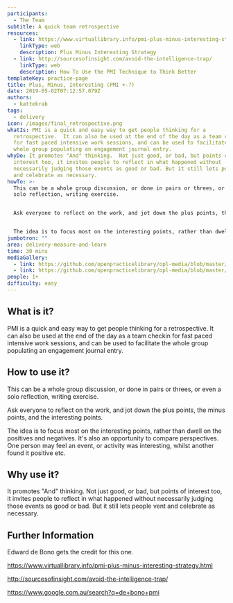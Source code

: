 ```yaml
---
participants:
  - The Team
subtitle: A quick team retrospective
resources:
  - link: https://www.virtuallibrary.info/pmi-plus-minus-interesting-strategy.html
    linkType: web
    description: Plus Minus Interesting Strategy
  - link: http://sourcesofinsight.com/avoid-the-intelligence-trap/
    linkType: web
    description: How To Use the PMI Technique to Think Better
templateKey: practice-page
title: Plus, Minus, Interesting (PMI +-?)
date: 2019-05-02T07:12:57.079Z
authors:
  - kattekrab
tags:
  - delivery
icon: /images/final_retrospective.png
whatIs: PMI is a quick and easy way to get people thinking for a
  retrospective.  It can also be used at the end of the day as a team checkin
  for fast paced intensive work sessions, and can be used to facilitate the
  whole group populating an engagement journal entry.
whyDo: It promotes "And" thinking.  Not just good, or bad, but points of
  interest too, it invites people to reflect in what happened without
  necessarily judging those events as good or bad. But it still lets people vent
  and celebrate as necessary.
howTo: >-
  This can be a whole group discussion, or done in pairs or threes, or even a
  solo reflection, writing exercise.


  Ask everyone to reflect on the work, and jot down the plus points, the minus points, and the interesting points.


  The idea is to focus most on the interesting points, rather than dwell on the positives and negatives.  It's also an opportunity to compare perspectives.  One person may feel an event, or activity was interesting, whilst another found it positive etc.
jumbotron: ""
area: delivery-measure-and-learn
time: 30 mins
mediaGallery:
  - link: https://github.com/openpracticelibrary/opl-media/blob/master/images/Plus%20Minus%20Interesting.png?raw=true
  - link: https://github.com/openpracticelibrary/opl-media/blob/master/images/PMI2.gif?raw=true
people: 1+
difficulty: easy
---
```


## What is it?

PMI is a quick and easy way to get people thinking for a retrospective. It can also be used at the end of the day as a team checkin for fast paced intensive work sessions, and can be used to facilitate the whole group populating an engagement journal entry.

## How to use it?

This can be a whole group discussion, or done in pairs or threes, or even a solo reflection, writing exercise.

Ask everyone to reflect on the work, and jot down the plus points, the minus points, and the interesting points.

The idea is to focus most on the interesting points, rather than dwell on the positives and negatives. It's also an opportunity to compare perspectives. One person may feel an event, or activity was interesting, whilst another found it positive etc.

## Why use it?

It promotes "And" thinking. Not just good, or bad, but points of interest too, it invites people to reflect in what happened without necessarily judging those events as good or bad. But it still lets people vent and celebrate as necessary.

## Further Information

Edward de Bono gets the credit for this one.

https://www.virtuallibrary.info/pmi-plus-minus-interesting-strategy.html

http://sourcesofinsight.com/avoid-the-intelligence-trap/

https://www.google.com.au/search?q=de+bono+pmi
